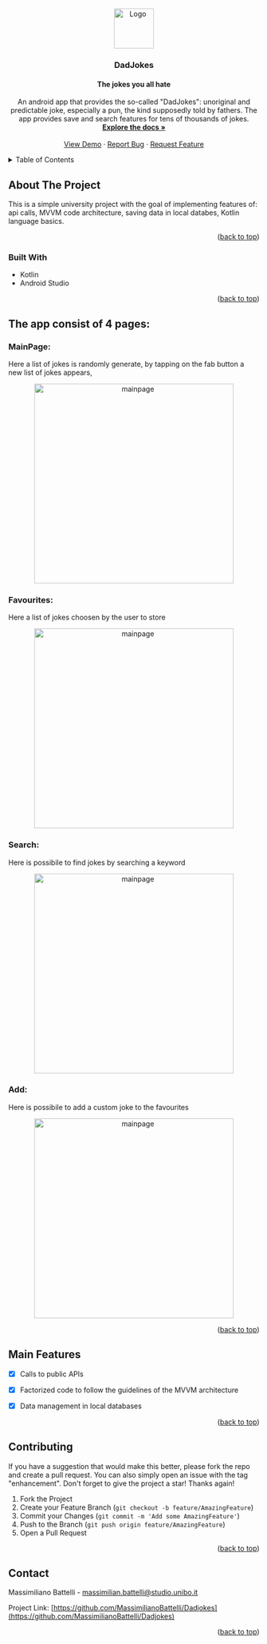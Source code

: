 <!-- Improved compatibility of back to top link: See: https://github.com/othneildrew/Best-README-Template/pull/73 -->
<a name="readme-top"></a>
<!--
*** Thanks for checking out the Best-README-Template. If you have a suggestion
*** that would make this better, please fork the repo and create a pull request
*** or simply open an issue with the tag "enhancement".
*** Don't forget to give the project a star!
*** Thanks again! Now go create something AMAZING! :D
-->




<!-- PROJECT LOGO -->
<br />
<div align="center">
  <a href="https://github.com/MassimilianoBattelli/DadJokes">
    <img src="app/src/main/res/app-icon.png" alt="Logo" width="80" height="80">
  </a>

<h3 align="center">DadJokes</h3>

  <p align="center">
  <h4>The jokes you all hate</h4>
  An android app that provides the so-called "DadJokes": unoriginal and predictable joke, especially a pun, the kind supposedly told by fathers. The app provides save and search features for tens of thousands of jokes.
    <br />
    <a href="https://github.com/github_username/repo_name"><strong>Explore the docs »</strong></a>
    <br />
    <br />
    <a href="https://github.com/github_username/repo_name">View Demo</a>
    ·
    <a href="https://github.com/github_username/repo_name/issues">Report Bug</a>
    ·
    <a href="https://github.com/github_username/repo_name/issues">Request Feature</a>
  </p>
</div>



<!-- TABLE OF CONTENTS -->
<details>
  <summary>Table of Contents</summary>
  <ol>
    <li>
      <a href="#about-the-project">About The Project</a>
      <ul>
        <li><a href="#built-with">Built With</a></li>
      </ul>
    </li>
    </li>
    <li><a href="#The app consist of 4 pages:">Overview</a></li>
    <li><a href="#Main Features">Features</a></li>
    <li><a href="#contributing">Contributing</a></li>
    <li><a href="#contact">Contact</a></li>
  </ol>
</details>



<!-- ABOUT THE PROJECT -->
## About The Project
This is a simple university project with the goal of implementing features of: api calls, MVVM code architecture, saving data in local databes, Kotlin language basics. 




<p align="right">(<a href="#readme-top">back to top</a>)</p>



### Built With

* Kotlin
* Android Studio

<p align="right">(<a href="#readme-top">back to top</a>)</p>



<!-- USAGE EXAMPLES -->
## The app consist of 4 pages:


### MainPage: 
Here a list of jokes is randomly generate, by tapping on the fab button a new list of jokes appears,
<br />
<div align="center">
    <img src="app/src/main/res/mainmenu.png" alt="mainpage" width="400" >
</div>

### Favourites: 
Here a list of jokes choosen by the user to store
<br />
<div align="center">
    <img src="app/src/main/res/favourites.png" alt="mainpage" width="400" >
</div>

### Search: 
Here is possibile to find jokes by searching a keyword
<br />
<div align="center">
    <img src="app/src/main/res/search.png" alt="mainpage" width="400" >
</div>

### Add: 
Here is possibile to add a custom joke to the favourites
<br />
<div align="center">
    <img src="app/src/main/res/add.png" alt="mainpage" width="400" >
</div>
<p align="right">(<a href="#readme-top">back to top</a>)</p>



<!-- ROADMAP -->
## Main Features

- [X] Calls to public APIs
- [X] Factorized code to follow the guidelines of the MVVM architecture
- [X] Data management in local databases
   



<p align="right">(<a href="#readme-top">back to top</a>)</p>



<!-- CONTRIBUTING -->
## Contributing

If you have a suggestion that would make this better, please fork the repo and create a pull request. You can also simply open an issue with the tag "enhancement".
Don't forget to give the project a star! Thanks again!

1. Fork the Project
2. Create your Feature Branch (`git checkout -b feature/AmazingFeature`)
3. Commit your Changes (`git commit -m 'Add some AmazingFeature'`)
4. Push to the Branch (`git push origin feature/AmazingFeature`)
5. Open a Pull Request

<p align="right">(<a href="#readme-top">back to top</a>)</p>


<!-- CONTACT -->
## Contact

Massimiliano Battelli - massimilian.battelli@studio.unibo.it

Project Link: [https://github.com/MassimilianoBattelli/Dadjokes](https://github.com/MassimilianoBattelli/Dadjokes)

<p align="right">(<a href="#readme-top">back to top</a>)</p>






<!-- MARKDOWN LINKS & IMAGES -->
<!-- https://www.markdownguide.org/basic-syntax/#reference-style-links -->

